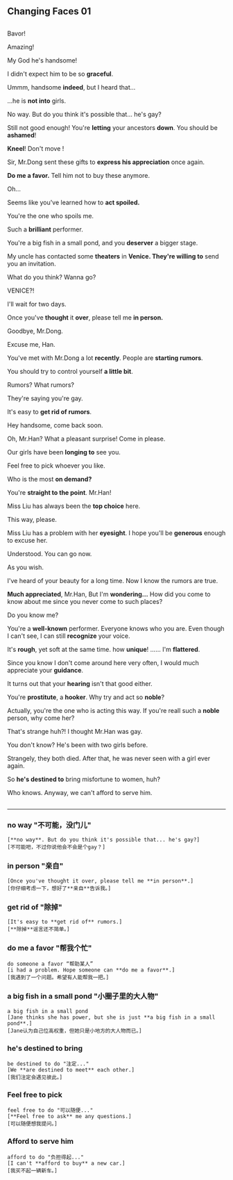 Changing Faces 01
---
##
Bavor!

Amazing!

My God he's handsome!

I didn't expect him to be so **graceful**.

Ummm, handsome **indeed**, but I heard that...

...he is **not into** girls.

No way. But do you think it's possible that... he's gay?



Still not good enough! You're **letting** your ancestors **down**. You should be **ashamed**!

**Kneel**! Don't move !



Sir, Mr.Dong sent these gifts to **express his appreciation** once again.


**Do me a favor.** Tell him not to buy these anymore.



Oh...

Seems like you've learned how to **act spoiled.**

You're the one who spoils me.

Such a **brilliant** performer.

You're a big fish in a small pond, and you **deserver** a bigger stage.

My uncle has contacted some **theaters** in **Venice. They're willing to** send you an invitation.

What do you think? Wanna go?

VENICE?!

I'll wait for two days.

Once you've **thought** it **over**, please tell me **in person.**

Goodbye, Mr.Dong.



Excuse me, Han.

You've met with Mr.Dong a lot **recently**. People are **starting rumors**.

You should try to control yourself **a little bit**.

Rumors? What rumors?

They're saying you're gay.

It's easy to **get rid of rumors**.



Hey handsome, come back soon.



Oh, Mr.Han? What a pleasant surprise! Come in please.

Our girls have been **longing to** see you.

Feel free to pick whoever you like.

Who is the most **on demand?**

You're **straight to the point**. Mr.Han!

Miss Liu has always been the **top choice** here.



This way, please.



Miss Liu has a problem with her **eyesight**. I hope you'll be **generous** enough to excuse her.

Understood. You can go now.

As you wish.



I've heard of your beauty for a long time. Now I know the rumors are true.



**Much appreciated**, Mr.Han, But I'm **wondering...** How did you come to know about me since you never come to such places?

Do you know me?

You're a **well-known** performer. Everyone knows who you are. Even though I can't see, I can still **recognize** your voice.

It's **rough**, yet soft at the same time. how **unique**! ...... I'm **flattered**.

Since you know I don't come around here very often, I would much appreciate your **guidance**.

It turns out that your **hearing** isn't that good either.

You're **prostitute**, a **hooker**. Why try and act so **noble**?

Actually, you're the one who is acting this way. If you're reall such a **noble** person, why come her?



That's strange huh?! I thought Mr.Han was gay.

You don't know? He's been with two girls before.

Strangely, they both died. After that, he was never seen with a girl ever again.

So **he's destined to** bring misfortune to women, huh?

Who knows. Anyway, we can't afford to serve him.

##
---
### no way "不可能，没门儿"
	[**no way**. But do you think it's possible that... he's gay?]
	[不可能吧，不过你说他会不会是个gay？]
### in person "亲自"
	[Once you've thought it over, please tell me **in person**.]
	[你仔细考虑一下，想好了**亲自**告诉我。]
### get rid of "除掉"
	[It's easy to **get rid of** rumors.]
	[**除掉**谣言还不简单。]
### do me a favor "帮我个忙"
	do someone a favor “帮助某人”
	[i had a problem. Hope someone can **do me a favor**.]
	[我遇到了一个问题。希望有人能帮我一把。]
### a big fish in a small pond "小圈子里的大人物"
	a big fish in a small pond
	[Jane thinks she has power, but she is just **a big fish in a small pond**.]
	[Jane认为自己位高权重，但她只是小地方的大人物而已。]
### he's destined to bring
	be destined to do "注定..."
	[We **are destined to meet** each other.]
	[我们注定会遇见彼此。]
### Feel free to pick
	feel free to do "可以随便..."
	[**Feel free to ask** me any questions.]
	[可以随便想我提问。]
### Afford to serve him
	afford to do "负担得起..."
	[I can't **afford to buy** a new car.]
	[我买不起一辆新车。]

